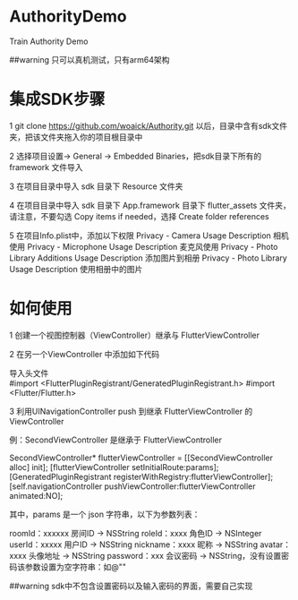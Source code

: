 # AuthorityDemo
Train Authority Demo

##warning  只可以真机测试，只有arm64架构

# 集成SDK步骤

1 git clone https://github.com/woaick/Authority.git 以后，目录中含有sdk文件夹，把该文件夹拖入你的项目根目录中


2 选择项目设置-> General -> Embedded Binaries，把sdk目录下所有的 framework 文件导入


3 在项目目录中导入 sdk 目录下 Resource 文件夹


4 在项目目录中导入 sdk 目录下 App.framework 目录下 flutter_assets 文件夹，请注意，不要勾选 Copy items if needed，选择 Create folder references

5 在项目Info.plist中，添加以下权限
Privacy - Camera Usage Description      相机使用
Privacy - Microphone Usage Description  麦克风使用
Privacy - Photo Library Additions Usage Description 添加图片到相册
Privacy - Photo Library Usage Description   使用相册中的图片


# 如何使用

1 创建一个视图控制器（ViewController）继承与 FlutterViewController


2 在另一个ViewController 中添加如下代码

导入头文件    
#import <FlutterPluginRegistrant/GeneratedPluginRegistrant.h>
#import <Flutter/Flutter.h>

3 利用UINavigationController push 到继承 FlutterViewController 的 ViewController

例：SecondViewController 是继承于 FlutterViewController

SecondViewController* flutterViewController = [[SecondViewController alloc] init];
[flutterViewController setInitialRoute:params];
[GeneratedPluginRegistrant registerWithRegistry:flutterViewController];
[self.navigationController pushViewController:flutterViewController animated:NO];

其中，params 是一个 json 字符串，以下为参数列表：

roomId：xxxxxx     房间ID -> NSString
roleId：xxxx           角色ID -> NSInteger
userId：xxxxx        用户ID -> NSString
nickname：xxxx    昵称 -> NSString
avatar：xxxx         头像地址 -> NSString
password：xxx     会议密码 -> NSString，没有设置密码该参数设置为空字符串：如@""

##warning   sdk中不包含设置密码以及输入密码的界面，需要自己实现
